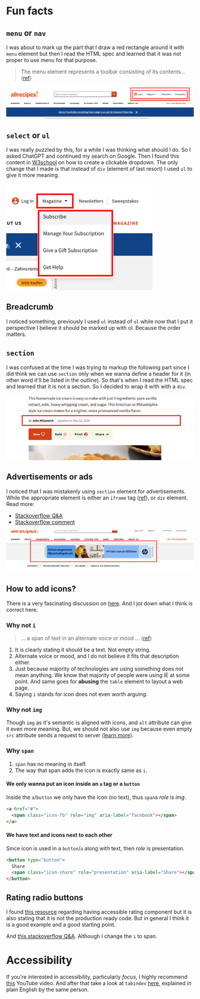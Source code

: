 # Fun facts

## `menu` or `nav`

I was about to mark up the part that I draw a red rectangle around it with `menu` element but then I read the HTML spec and learned that it was not proper to use menu for that purpose.

> The menu element represents a toolbar consisting of its contents... ([ref](https://html.spec.whatwg.org/multipage/grouping-content.html#the-menu-element))

![Semantically wrong toolbar](./semantically-wrong-toolbar.png)

## `select` or `ul`

I was really puzzled by this, for a while I was thinking what should I do. So I asked ChatGPT and continued my search on Google. Then I found this content in [W3school](https://www.w3schools.com/howto/howto_js_dropdown.asp) on how to create a clickable dropdown. The only change that I made is that instead of `div` (element of last resort) I used `ul` to give it more meaning.

![Semantically wrong usage of select element](./semantically-wrong-select-element.png)

## Breadcrumb

I noticed something, previously I used `ul` instead of `ol` while now that I put it perspective I believe it should be marked up with ol. Because the order matters.

## `section`

I was confused at the time I was trying to markup the following part since I did think we can use `section` only when we wanna define a header for it (in other word it'll be listed in the outline). So that's when I read the HTML spec and learned that it is not a section. So I decided to wrap it with with a `div`.

![Semantically inappropriate section](./semantically-inappropriate-section.png)

## Advertisements or ads

I noticed that I was mistakenly using `section` element for advertisements. While the appropriate element is either an `iframe` tag ([ref](https://html.spec.whatwg.org/multipage/iframe-embed-object.html#the-iframe-element)), or `div` element. Read more:

- [Stackoverflow Q&A](https://stackoverflow.com/q/11002621/8784518)
- [Stackoverflow comment](https://stackoverflow.com/questions/14384431/html-element-for-ad/14405396#comment138856933_14405396)

![Semantically inappropriate use of section for ads](./section-ads.png)

## How to add icons?

There is a very fascinating discussion on [here](https://stackoverflow.com/a/25084573/8784518). And I jot down what I think is correct here.

### Why not `i`

> ... a span of text in an alternate voice or mood ... ([ref](https://html.spec.whatwg.org/multipage/text-level-semantics.html#the-i-element))

1. It is clearly stating it should be a text. Not empty string.
2. Alternate voice or mood, and I do not believe it fits that description either.
3. Just because majority of technologies are using something does not mean anything. We know that majority of people were using IE at some point. And same goes for **abusing** the `table` element to layout a web page.
4. Saying `i` stands for icon does not even worth arguing.

### Why not `img`

Though `img` as it's semantic is aligned with icons, and `alt` attribute can give it even more meaning. But, we should not also use `img` because even empty `src` attribute sends a request to server ([learn more](https://humanwhocodes.com/blog/2009/11/30/empty-image-src-can-destroy-your-site/)).

### Why `span`

1. `span` has no meaning in itself.
2. The way that span adds the icon is exactly same as `i`.

#### We only wanna put an icon inside an `a` tag or a `button`

Inside the `a`/`button` we only have the icon (no text), thus `span`s _role_ is _img_.

```html
<a href="#">
  <span class="icon-fb" role="img" aria-label="facebook"></span>
</a>
```

#### We have text and icons next to each other

Since icon is used in a `button`/`a` along with text, then _role_ is presentation.

```html
<button type="button">
  Share
  <span class="icon-share" role="presentation" aria-label="Share"></span>
</button>
```

## Rating radio buttons

I found [this resource](https://www.w3.org/WAI/ARIA/apg/patterns/radio/examples/radio-rating/) regarding having accessible rating component but it is also stating that it is not the production ready code. But in general I think it is a good example and a good starting point.

And [this stackoverflow Q&A](https://stackoverflow.com/q/22569961/8784518). Although I change the `i` to span.

# Accessibility

If you're interested in accessibility, particularly _focus_, I highly recommend [this](https://www.youtube.com/watch?v=EFv9ubbZLKw) YouTube video. And after that take a look at `tabindex` [here](https://www.youtube.com/watch?v=Pe0Ce1WtnUM), explained in plain English by the same person.
